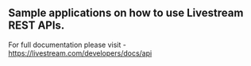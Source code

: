 ## Sample applications on how to use Livestream REST APIs.
For full documentation please visit - https://livestream.com/developers/docs/api
